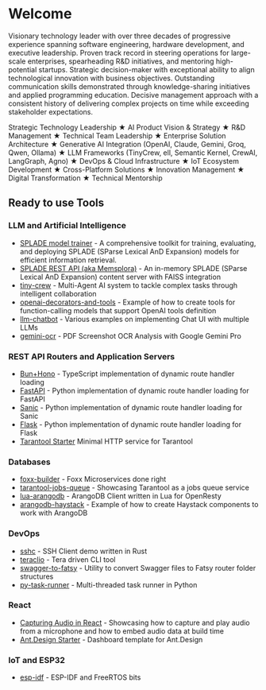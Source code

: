 # Welcome 

Visionary technology leader with over three decades of progressive experience spanning software engineering, hardware development, and executive leadership. Proven track record in steering operations for large-scale enterprises, spearheading R&D initiatives, and mentoring high-potential startups. Strategic decision-maker with exceptional ability to align technological innovation with business objectives. Outstanding communication skills demonstrated through knowledge-sharing initiatives and applied programming education. Decisive management approach with a consistent history of delivering complex projects on time while exceeding stakeholder expectations.

Strategic Technology Leadership ★ AI Product Vision & Strategy ★ R&D Management ★ Technical Team Leadership ★ Enterprise Solution Architecture ★ Generative AI Integration (OpenAI, Claude, Gemini, Groq, Qwen, Ollama) ★ LLM Frameworks (TinyCrew, ell, Semantic Kernel, CrewAI, LangGraph, Agno) ★ DevOps & Cloud Infrastructure ★ IoT Ecosystem Development ★ Cross-Platform Solutions ★ Innovation Management ★ Digital Transformation ★ Technical Mentorship

## Ready to use Tools

### LLM and Artificial Intelligence

- [SPLADE model trainer](https://github.com/gedankrayze/splade-model-trainer) - A comprehensive toolkit for training, evaluating, and deploying SPLADE (SParse Lexical AnD Expansion) models for efficient information retrieval.
- [SPLADE REST API (aka Memsplora)](https://github.com/gedankrayze/splade_rest_api) - An in-memory SPLADE (SParse Lexical AnD Expansion) content server with FAISS integration
- [tiny-crew](https://github.com/skitsanos/tiny-crew) - Multi-Agent AI system to tackle complex tasks through intelligent collaboration
- [openai-decorators-and-tools](https://github.com/skitsanos/openai-decorators-and-tools) - Example of how to create tools for function-calling models that support OpenAI tools definition
- [llm-chatbot](https://github.com/skitsanos/llm-chatbot) - Various examples on implementing Chat UI with multiple LLMs
- [gemini-ocr](https://github.com/skitsanos/gemini-ocr) - PDF Screenshot OCR Analysis with Google Gemini Pro

### REST API Routers and Application Servers

- [Bun+Hono](https://github.com/skitsanos/bun-dynamic-routes) - TypeScript implementation of dynamic route handler loading
- [FastAPI](https://github.com/skitsanos/fastapi-dynamic-routes) - Python implementation of dynamic route handler loading for FastAPI
- [Sanic](https://github.com/skitsanos/sanic-dynamic-routes) - Python implementation of dynamic route handler loading for Sanic
- [Flask](https://github.com/skitsanos/flask-dynamic-routes) - Python implementation of dynamic route handler loading for Flask
- [Tarantool Starter](https://github.com/skitsanos/tarantool-example) Minimal HTTP service for Tarantool

### Databases

- [foxx-builder](https://github.com/skitsanos/foxx-builder) - Foxx Microservices done right
- [tarantool-jobs-queue](https://github.com/skitsanos/tarantool-jobs-queue) - Showcasing Tarantool as a jobs queue service
- [lua-arangodb](https://github.com/skitsanos/lua-arangodb) - ArangoDB Client written in Lua for OpenResty
- [arangodb-haystack](https://github.com/skitsanos/arangodb-haystack) - Example of how to create Haystack components to work with ArangoDB

### DevOps

- [sshc](https://github.com/skitsanos/sshc) - SSH Client demo written in Rust
- [teraclio](https://github.com/skitsanos/teraclio) - Tera driven CLI tool
- [swagger-to-fatsy](https://github.com/skitsanos/swagger-to-fatsy) - Utility to convert Swagger files to Fatsy router folder structures
- [py-task-runner](https://github.com/skitsanos/py-task-runner/) - Multi-threaded task runner in Python

### React

- [Capturing Audio in React](https://github.com/skitsanos/react-tts) - Showcasing how to capture and play audio from a microphone and how to embed audio data at build time
- [Ant.Design Starter](https://github.com/skitsanos/default-dashboard) - Dashboard template for Ant.Design

### IoT and ESP32

- [esp-idf](https://github.com/skitsanos/esp-idf) - ESP-IDF and FreeRTOS bits
